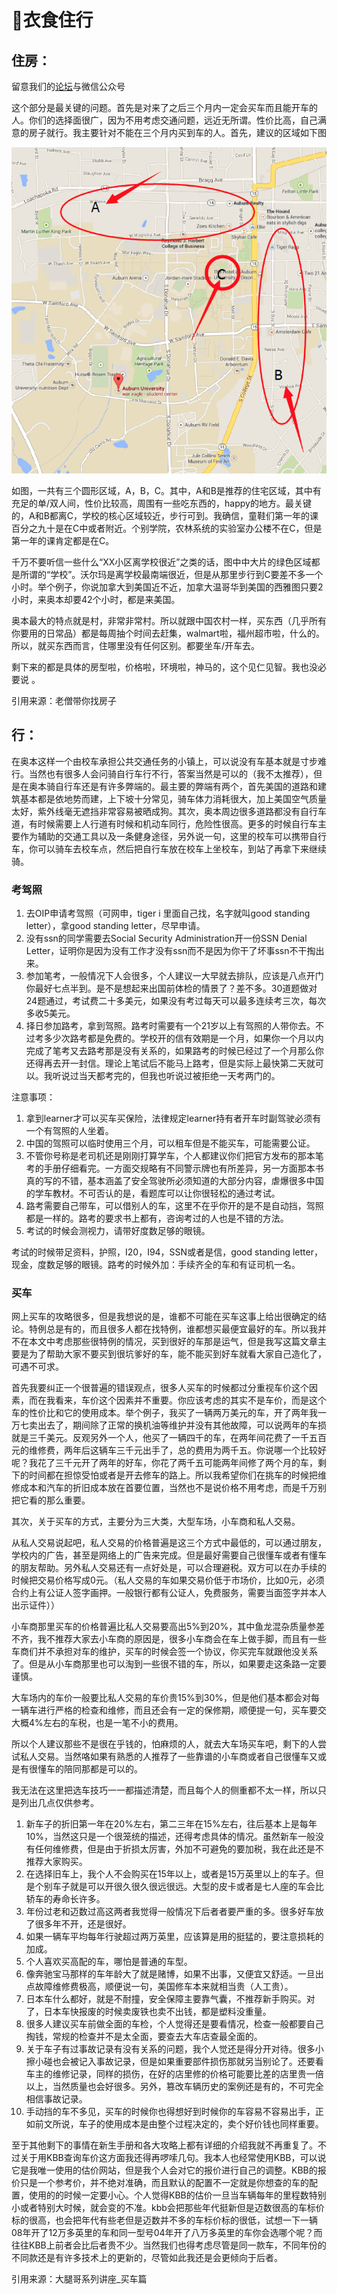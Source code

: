 # 衣食住行

## 住房：

留意我们的[论坛](http://bbs.aussa.org/portal.php)与微信公众号

这个部分是最关键的问题。首先是对来了之后三个月内一定会买车而且能开车的人。你们的选择面很广，因为不用考虑交通问题，远近无所谓。性价比高，自己满意的房子就行。我主要针对不能在三个月内买到车的人。首先，建议的区域如下图

![](.gitbook/assets/image%20%284%29.png)

如图，一共有三个圆形区域，A，B，C。其中，A和B是推荐的住宅区域，其中有充足的单/双人间，性价比较高，周围有一些吃东西的，happy的地方。最关键的，A和B都离C，学校的核心区域较近，步行可到。我确信，童鞋们第一年的课百分之九十是在C中或者附近。个别学院，农林系统的实验室办公楼不在C，但是第一年的课肯定都是在C。

千万不要听信一些什么“XX小区离学校很近”之类的话，图中中大片的绿色区域都是所谓的“学校”。沃尔玛是离学校最南端很近，但是从那里步行到C要差不多一个小时。举个例子，你说加拿大到美国近不近，加拿大温哥华到美国的西雅图只要2小时，来奥本却要42个小时，都是来美国。

奥本最大的特点就是村，非常非常村。所以就跟中国农村一样，买东西（几乎所有你要用的日常品）都是每周抽个时间去赶集，walmart啦，福州超市啦，什么的。所以，就买东西而言，住哪里没有任何区别。都要坐车/开车去。

剩下来的都是具体的房型啦，价格啦，环境啦，神马的，这个见仁见智。我也没必要说
。

引用来源：老僧带你找房子

## 行：

在奥本这样一个由校车承担公共交通任务的小镇上，可以说没有车基本就是寸步难行。当然也有很多人会问骑自行车行不行，答案当然是可以的（我不太推荐），但是在奥本骑自行车还是有许多弊端的。最主要的弊端有两个，首先美国的道路和建筑基本都是依地势而建，上下坡十分常见，骑车体力消耗很大，加上美国空气质量太好，紫外线毫无遮挡非常容易被晒成狗。其次，奥本周边很多道路都没有自行车道，有时候需要上人行道有时候和机动车同行，危险性很高。更多的时候自行车主要作为辅助的交通工具以及一条健身途径，另外说一句，这里的校车可以携带自行车，你可以骑车去校车点，然后把自行车放在校车上坐校车，到站了再拿下来继续骑。

### 考驾照

1. 去OIP申请考驾照（可网申，tiger i 里面自己找，名字就叫good standing letter），拿good standing letter，尽早申请。
2. 没有ssn的同学需要去Social Security Administration开一份SSN Denial Letter，证明你是因为没有工作才没有ssn而不是因为你干了坏事ssn不干掏出来。
3.  参加笔考，一般情况下人会很多，个人建议一大早就去排队，应该是八点开门你最好七点半到。是不是想起来出国前体检的情景了？差不多。30道题做对24题通过，考试费二十多美元，如果没有考过每天可以最多连续考三次，每次多收5美元。
4. 择日参加路考，拿到驾照。路考时需要有一个21岁以上有驾照的人带你去。不过考多少次路考都是免费的。学校开的信有效期是一个月，如果你一个月以内完成了笔考又去路考那是没有关系的，如果路考的时候已经过了一个月那么你还得再去开一封信。理论上笔试后不能马上路考，但是实际上最快第二天就可以。我听说过当天都考完的，但我也听说过被拒绝一天考两门的。


注意事项：

1. 拿到learner才可以买车买保险，法律规定learner持有者开车时副驾驶必须有一个有驾照的人坐着。
2. 中国的驾照可以临时使用三个月，可以租车但是不能买车，可能需要公证。
3. 不管你号称是老司机还是刚刚打算学车，个人都建议你们把官方发布的那本笔考的手册仔细看完。一方面交规略有不同警示牌也有所差异，另一方面那本书真的写的不错，基本涵盖了安全驾驶所必须知道的大部分内容，虐爆很多中国的学车教材。不可否认的是，看题库可以让你很轻松的通过考试。
4. 路考需要自己带车，可以借别人的车，这里不在乎你开的是不是自动挡，驾照都是一样的。路考的要求书上都有，咨询考过的人也是不错的方法。
5. 考试的时候会测视力，请带好度数足够的眼镜。

考试的时候带足资料，护照，I20，I94，SSN或者是信，good standing letter，现金，度数足够的眼镜。路考的时候外加：手续齐全的车和有证司机一名。



### 买车

网上买车的攻略很多，但是我想说的是，谁都不可能在买车这事上给出很确定的结论。特例总是有的，而且很多人都在找特例，谁都想买最便宜最好的车。所以我并不在本文中考虑那些很特例的情况，买到很好的车那是运气，但是我写这篇文章主要是为了帮助大家不要买到很坑爹好的车，能不能买到好车就看大家自己造化了，可遇不可求。

首先我要纠正一个很普遍的错误观点，很多人买车的时候都过分重视车价这个因素，而在我看来，车价这个因素并不重要。你应该考虑的其实不是车价，而是这个车的性价比和它的使用成本。举个例子，我买了一辆两万美元的车，开了两年我一万七卖出去了，期间除了正常的换机油等维护并没有其他故障，可以说两年的车损就是三千美元。反观另外一个人，他买了一辆四千的车，在两年间花费了一千五百元的维修费，两年后这辆车三千元出手了，总的费用为两千五。你说哪一个比较好呢？我花了三千元开了两年的好车，你花了两千五可能两年间修了两个月的车，剩下的时间都在担惊受怕或者是开去修车的路上。所以我希望你们在挑车的时候把维修成本和汽车的折旧成本放在首要位置，当然也不是说价格不用考虑，而是千万别把它看的那么重要。

其次，关于买车的方式，主要分为三大类，大型车场，小车商和私人交易。

从私人交易说起吧，私人交易的价格普遍是这三个方式中最低的，可以通过朋友，学校内的广告，甚至是网络上的广告来完成。但是最好需要自己很懂车或者有懂车的朋友帮助。另外私人交易还有一点好处是，可以合理避税。双方可以在办手续的时候把交易价格写成0元。（私人交易的车如果交易价低于市场价，比如0元，必须合约上有公证人签字画押。一般银行都有公证人，免费服务，需要当面签字并本人出示证件））

小车商那里买车的价格普遍比私人交易要高出5%到20%，其中鱼龙混杂质量参差不齐，我不推荐大家去小车商的原因是，很多小车商会在车上做手脚，而且有一些车商们并不承担对车的维护，买车的时候会签一个协议，你买完车就跟他没关系了。但是从小车商那里也可以淘到一些很不错的车，所以，如果要走这条路一定要谨慎。

大车场内的车价一般要比私人交易的车价贵15%到30%，但是他们基本都会对每一辆车进行严格的检查和维修，而且还会有一定的保修期，顺便提一句，买车要交大概4%左右的车税，也是一笔不小的费用。

所以个人建议那些不是很在乎钱的，怕麻烦的人，就去大车场买车吧，剩下的人尝试私人交易。当然咯如果有熟悉的人推荐了一些靠谱的小车商或者自己很懂车又或是有很懂车的陪同那都是可以的。


我无法在这里把选车技巧一一都描述清楚，而且每个人的侧重都不太一样，所以只是列出几点仅供参考。

1. 新车子的折旧第一年在20%左右，第二三年在15%左右，往后基本上是每年10%，当然这只是一个很笼统的描述，还得考虑具体的情况。虽然新车一般没有任何维修费，但是由于折损太厉害，外加不可避免的要加税，我在此还是不推荐大家购买。
2. 在选择旧车上，我个人不会购买在15年以上，或者是15万英里以上的车子。但是个别车子就是可以开很久很久很远很远。大型的皮卡或者是七人座的车会比轿车的寿命长许多。
3. 年份过老和迈数过高这两者我觉得一般情况下后者者要严重的多。很多好车放了很多年不开，还是很好。
4. 如果一辆车平均每年行驶超过两万英里，应该算是用的挺猛的，要注意损耗的加成。
5. 个人喜欢买高配的车，哪怕是普通的车型。
6. 像奔驰宝马那样的车年龄大了就是赌博，如果不出事，又便宜又舒适。一旦出点故障维修费极高，顺便说一句，美国修车本来就相当贵（人工贵）。
7. 日本车什么都好，就是不耐撞，安全保障主要靠气囊，不推荐新手购买。对了，日本车快报废的时候卖废铁也卖不出钱，都是塑料没重量。
8. 很多人建议买车前做全面的车检，个人觉得还是要看情况，检查一般都要自己掏钱，常规的检查并不是太全面，要查去大车店查最全面的。
9. 关于车子有过事故记录有没有关系的问题，我个人觉还是得分开对待。很多小擦小碰也会被记入事故记录，但是如果重要部件损伤那就另当别论了。还要看车主的维修记录，同样的损伤，在好的店里修的价格可能要比差的店里贵一倍以上，当然质量也会好很多。另外，篡改车辆历史的案例还是有的，不可完全相信事故记录。
10. 手动挡的车不多见，买车的时候你也得想好到时候你的车容易不容易出手，正如前文所说，车子的使用成本是由整个过程决定的，卖个好价钱也同样重要。

至于其他剩下的事情在新生手册和各大攻略上都有详细的介绍我就不再重复了。不过关于用KBB查询车价这方面我还得再啰嗦几句。我本人也经常使用KBB，可以说它是我唯一使用的估价网站，但是我个人会对它的报价进行自己的调整。KBB的报价只是一个参考价，并不绝对准确，而且默认的配置不一定就是你想查的车的配置，使用的的时候一定要小心。个人觉得KBB的估价一旦当车辆每年的里程数特别小或者特别大时候，就会变的不准。kbb会把那些年代挺新但是迈数很高的车标价标的很高，也会把年代有些老但是迈数并不多的车标价标的很低，试想一下一辆08年开了12万多英里的车和同一型号04年开了八万多英里的车你会选哪个呢？而往往KBB上前者会比后者贵不少。当然我们也得考虑尽管是同一款车，不同年份的不同款还是有许多技术上的更新的，尽管如此我还是会更倾向于后者。


引用来源：大腿哥系列讲座\_买车篇









